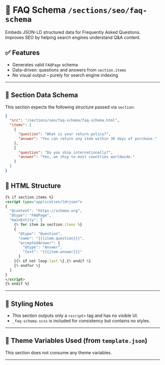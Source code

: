 # 📂 FAQ Schema `/sections/seo/faq-schema`

Embeds JSON-LD structured data for Frequently Asked Questions.
Improves SEO by helping search engines understand Q&A content.

## ✅ Features

-   Generates valid `FAQPage` schema
-   Data-driven: questions and answers from `section.items`
-   No visual output – purely for search engine indexing

---

## 🧾 Section Data Schema

This section expects the following structure passed via `section`:

```json
{
  "src": "/sections/seo/faq-schema/faq-schema.html",
  "items": [
    {
      "question": "What is your return policy?",
      "answer": "You can return any item within 30 days of purchase."
    },
    {
      "question": "Do you ship internationally?",
      "answer": "Yes, we ship to most countries worldwide."
    }
  ]
}
```

## 🧱 HTML Structure

```html
{% if section.items %}
<script type="application/ld+json">
{
  "@context": "https://schema.org",
  "@type": "FAQPage",
  "mainEntity": [
    {% for item in section.items %}
    {
      "@type": "Question",
      "name": "{{{item.question}}}",
      "acceptedAnswer": {
        "@type": "Answer",
        "text": "{{{item.answer}}}"
      }
    }{% if not loop.last %},{% endif %}
    {% endfor %}
  ]
}
</script>
{% endif %}
```

---

## 🎨 Styling Notes

-   This section outputs only a `<script>` tag and has no visible UI.
-   `_faq-schema.scss` is included for consistency but contains no styles.

---

## 🧩 Theme Variables Used (from `template.json`)

This section does not consume any theme variables.

---
